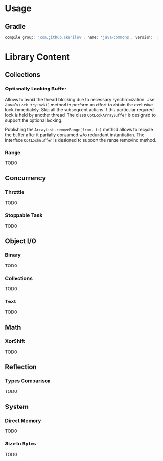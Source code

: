 # Usage

## Gradle

```groovy
compile group: 'com.github.akurilov', name: 'java-commons', version: '1.0.8'
```

# Library Content

## Collections

### Optionally Locking Buffer

Allows to avoid the thread blocking due to necessary synchronization.
Use Java's ```Lock.tryLock()``` method to perform an effort to obtain the exclusive lock immediately.
Skip all the subsequent actions if this particular required lock is held by another thread.
The class ```OptLockArrayBuffer``` is designed to support the optional locking.

Publishing the ```ArrayList.removeRange(from, to)``` method allows to recycle the buffer after it
partially consumed w/o redundant instantiation. The interface ```OptLockBuffer``` is designed to support the range removing method.

### Range

TODO

## Concurrency

### Throttle

TODO

### Stoppable Task

TODO

## Object I/O

### Binary

TODO

### Collections

TODO

### Text

TODO

## Math

### XorShift

TODO

## Reflection

### Types Comparison

TODO

## System

### Direct Memory

TODO

### Size In Bytes

TODO
